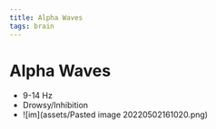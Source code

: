 ```yaml
---
title: Alpha Waves
tags: brain
---
```


# Alpha Waves
- 9-14 Hz
- Drowsy/Inhibition
- ![im](assets/Pasted image 20220502161020.png)














